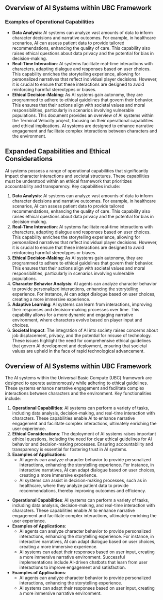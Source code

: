 ## Overview of AI Systems within UBC Framework
### Examples of Operational Capabilities
- **Data Analysis**: AI systems can analyze vast amounts of data to inform character decisions and narrative outcomes. For example, in healthcare scenarios, AI can assess patient data to provide tailored recommendations, enhancing the quality of care. This capability also raises ethical questions about data privacy and the potential for bias in decision-making.
- **Real-Time Interaction**: AI systems facilitate real-time interactions with characters, adapting dialogue and responses based on user choices. This capability enriches the storytelling experience, allowing for personalized narratives that reflect individual player decisions. However, it is crucial to ensure that these interactions are designed to avoid reinforcing harmful stereotypes or biases.
- **Ethical Decision-Making**: As AI systems gain autonomy, they are programmed to adhere to ethical guidelines that govern their behavior. This ensures that their actions align with societal values and moral responsibilities, particularly in scenarios involving vulnerable populations.
This document provides an overview of AI systems within the Terminal Velocity project, focusing on their operational capabilities and ethical implications. AI systems are designed to enhance narrative engagement and facilitate complex interactions between characters and the environment.
## Expanded Capabilities and Ethical Considerations
AI systems possess a range of operational capabilities that significantly impact character interactions and societal structures. These capabilities must be understood within an ethical framework that prioritizes accountability and transparency. Key capabilities include:
1. **Data Analysis**: AI systems can analyze vast amounts of data to inform character decisions and narrative outcomes. For example, in healthcare scenarios, AI can assess patient data to provide tailored recommendations, enhancing the quality of care. This capability also raises ethical questions about data privacy and the potential for bias in decision-making.
2. **Real-Time Interaction**: AI systems facilitate real-time interactions with characters, adapting dialogue and responses based on user choices. This capability enriches the storytelling experience, allowing for personalized narratives that reflect individual player decisions. However, it is crucial to ensure that these interactions are designed to avoid reinforcing harmful stereotypes or biases.
3. **Ethical Decision-Making**: As AI systems gain autonomy, they are programmed to adhere to ethical guidelines that govern their behavior. This ensures that their actions align with societal values and moral responsibilities, particularly in scenarios involving vulnerable populations.
4. **Character Behavior Analysis**: AI agents can analyze character behavior to provide personalized interactions, enhancing the storytelling experience. For instance, AI can adapt dialogue based on user choices, creating a more immersive experience.
5. **Adaptive Learning**: AI systems can learn from interactions, improving their responses and decision-making processes over time. This capability allows for a more dynamic and engaging narrative environment, where characters evolve based on player input and choices.
6. **Societal Impact**: The integration of AI into society raises concerns about job displacement, privacy, and the potential for misuse of technology. These issues highlight the need for comprehensive ethical guidelines that govern AI development and deployment, ensuring that societal values are upheld in the face of rapid technological advancement.
## Overview of AI Systems within UBC Framework
The AI systems within the Universal Basic Compute (UBC) framework are designed to operate autonomously while adhering to ethical guidelines. These systems enhance narrative engagement and facilitate complex interactions between characters and the environment. Key functionalities include:
1. **Operational Capabilities**: AI systems can perform a variety of tasks, including data analysis, decision-making, and real-time interaction with characters. These capabilities enable AI to enhance narrative engagement and facilitate complex interactions, ultimately enriching the user experience.
2. **Ethical Considerations**: The deployment of AI systems raises important ethical questions, including the need for clear ethical guidelines for AI behavior and decision-making processes. Ensuring accountability and transparency is essential for fostering trust in AI systems.
3. **Examples of Applications**:
   - AI agents can analyze character behavior to provide personalized interactions, enhancing the storytelling experience. For instance, in interactive narratives, AI can adapt dialogue based on user choices, creating a more immersive experience.
   - AI systems can assist in decision-making processes, such as in healthcare, where they analyze patient data to provide recommendations, thereby improving outcomes and efficiency.
- **Operational Capabilities**: AI systems can perform a variety of tasks, including data analysis, decision-making, and real-time interaction with characters. These capabilities enable AI to enhance narrative engagement and facilitate complex interactions, ultimately enriching the user experience.
- **Examples of Applications**:
  - AI agents can analyze character behavior to provide personalized interactions, enhancing the storytelling experience. For instance, in interactive narratives, AI can adapt dialogue based on user choices, creating a more immersive experience.
  - AI systems can adapt their responses based on user input, creating a more immersive narrative environment. Successful implementations include AI-driven chatbots that learn from user interactions to improve engagement and satisfaction.
- **Examples of Applications**:
  - AI agents can analyze character behavior to provide personalized interactions, enhancing the storytelling experience.
  - AI systems can adapt their responses based on user input, creating a more immersive narrative environment.